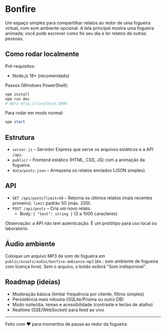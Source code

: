 # Bonfire

Um espaço simples para compartilhar relatos ao redor de uma fogueira virtual, com som ambiente opcional. A tela principal mostra uma fogueira animada; você pode escrever como foi seu dia e ler relatos de outras pessoas.

## Como rodar localmente

Pré-requisitos:
- Node.js 18+ (recomendado)

Passos (Windows PowerShell):

```powershell
npm install
npm run dev
# Abra http://localhost:3000
```

Para rodar em modo normal:

```powershell
npm start
```

## Estrutura

- `server.js` – Servidor Express que serve os arquivos estáticos e a API `/api`.
- `public/` – Frontend estático (HTML, CSS, JS) com a animação da fogueira.
- `data/posts.json` – Armazena os relatos enviados (JSON simples).

## API

- `GET /api/posts?limit=50` – Retorna os últimos relatos (mais recentes primeiro). `limit` padrão 50 (máx. 200).
- `POST /api/posts` – Cria um novo relato.
	- Body: `{ "text": string }` (3 a 1000 caracteres)

Observação: a API não tem autenticação. É um protótipo para uso local ou laboratório.

## Áudio ambiente

Coloque um arquivo MP3 de som de fogueira em `public/assets/audio/bonfire-ambience.mp3` (ex.: som ambiente de fogueira com licença livre). Sem o arquivo, o botão exibirá "Som indisponível".

## Roadmap (ideias)

- Moderação básica (limitar frequência por cliente, filtros simples)
- Persistência mais robusta (SQLite/Prisma ou outro DB)
- Modo noite/dia, temas e acessibilidade (contraste e teclas de atalho)
- Realtime (SSE/WebSocket) para feed ao vivo

---

Feito com ❤️ para momentos de pausa ao redor da fogueira.